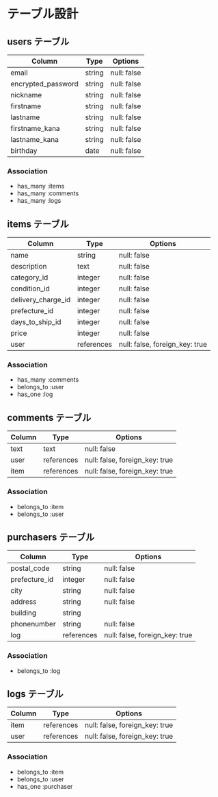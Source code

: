 # テーブル設計

## users テーブル

| Column             | Type    | Options     |
| ------------------ | ------- | ----------- |
| email              | string  | null: false |
| encrypted_password | string  | null: false |
| nickname           | string  | null: false |
| firstname          | string  | null: false |
| lastname           | string  | null: false |
| firstname_kana     | string  | null: false |
| lastname_kana      | string  | null: false |
| birthday           | date    | null: false |

### Association

- has_many :items
- has_many :comments
- has_many :logs

## items テーブル

| Column             | Type       | Options                        |
| ------------------ | ---------- | ------------------------------ |
| name               | string     | null: false                    |
| description        | text       | null: false                    |
| category_id        | integer    | null: false                    |
| condition_id       | integer    | null: false                    |
| delivery_charge_id | integer    | null: false                    |
| prefecture_id      | integer    | null: false                    |
| days_to_ship_id    | integer    | null: false                    |
| price              | integer    | null: false                    |
| user               | references | null: false, foreign_key: true |

### Association

- has_many   :comments
- belongs_to :user
- has_one    :log

## comments テーブル

| Column | Type       | Options                        |
| ------ | ---------- | ------------------------------ |
| text   | text       | null: false                    |
| user   | references | null: false, foreign_key: true |
| item   | references | null: false, foreign_key: true |

### Association

- belongs_to :item
- belongs_to :user

## purchasers テーブル

| Column        | Type       | Options                        |
| ------------- | ---------- | ------------------------------ |
| postal_code   | string     | null: false                    |
| prefecture_id | integer    | null: false                    |
| city          | string     | null: false                    |
| address       | string     | null: false                    |
| building      | string     |                                |
| phonenumber   | string     | null: false                    |
| log           | references | null: false, foreign_key: true |

### Association
- belongs_to :log

## logs テーブル

| Column           | Type       | Options                                           |
| ---------------- | ---------- | ------------------------------------------------- |
| item             | references | null: false, foreign_key: true                    |
| user             | references | null: false, foreign_key: true                    |

### Association

- belongs_to :item
- belongs_to :user
- has_one    :purchaser

